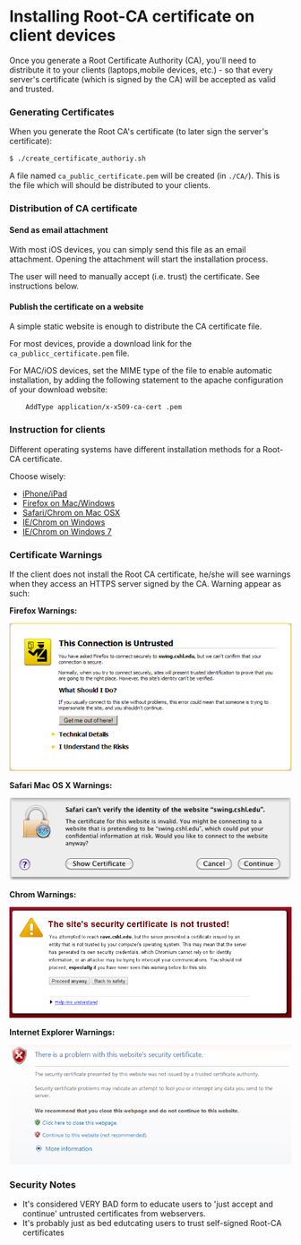 # Installing Root-CA certificate on client devices

Once you generate a Root Certificate Authority (CA), you'll need to distribute
it to your clients (laptops,mobile devices, etc.) - so that every server's certificate
(which is signed by the CA) will be accepted as valid and trusted.

### Generating Certificates

When you generate the Root CA's certificate (to later sign the server's certificate):

```sh
$ ./create_certificate_authoriy.sh
```

A file named `ca_public_certificate.pem` will be created (in `./CA/`).
This is the file which will should be distributed to your clients.

### Distribution of CA certificate

#### Send as email attachment

With most iOS devices, you can simply send this file as an email attachment.
Opening the attachment will start the installation process.

The user will need to manually accept (i.e. trust) the certificate.
See instructions below.

#### Publish the certificate on a website

A simple static website is enough to distribute the CA certificate file.

For most devices, provide a download link for the `ca_publicc_certificate.pem` file.

For MAC/iOS devices, set the MIME type of the file to enable automatic installation,
by adding the following statement to the apache configuration of your download website:

```
	AddType application/x-x509-ca-cert .pem
```

### Instruction for clients

Different operating systems have different installation methods for a Root-CA certificate.

Choose wisely:

* [iPhone/iPad](client_CA_iOS.md)
* [Firefox on Mac/Windows](client_CA_firefox.md)
* [Safari/Chrom on Mac OSX](client_CA_macOSX.md)
* [IE/Chrom on Windows](client_CA_windows.md)
* [IE/Chrom on Windows 7](client_CA_windows7.md)


### Certificate Warnings

If the client does not install the Root CA certificate, he/she will see warnings
when they access an HTTPS server signed by the CA. Warning appear as such:

**Firefox Warnings:**

![Firefox HTTPS Warning](images/01_firefox_certificate_warning.png)

**Safari Mac OS X Warnings:**

![Safari Mac OS X Warning](images/safari_certyificate_warning.png)

**Chrom Warnings:**

![Chrom Warnings](images/chrom_certificate_warning.png)

**Internet Explorer Warnings:**

![IE Warnings](images/04_IE_certificate_warning.png)

### Security Notes
* It's considered VERY BAD form to educate users to 'just accept and continue' untrusted certificates
from webservers.
* It's probably just as bed edutcating users to trust self-signed Root-CA certificates

